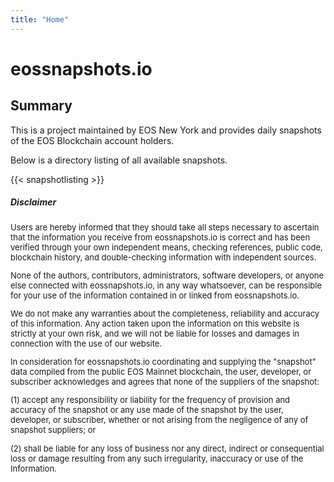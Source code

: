 ```yaml
---
title: "Home"
---
```


# eossnapshots.io

## Summary

This is a project maintained by EOS New York and provides daily snapshots of the EOS Blockchain account holders. 

Below is a directory listing of all available snapshots.  

{{< snapshotlisting >}}



##### Disclaimer
<font size=2>
 Users are hereby informed that they should take all steps necessary to ascertain that the information you receive from eossnapshots.io is correct and has been verified through your own independent means, checking references, public code, blockchain history, and double-checking information with independent sources.

 None of the authors, contributors, administrators, software developers, or anyone else connected with eossnapshots.io, in any way whatsoever, can be responsible for your use of the information contained in or linked from eossnapshots.io.

 We do not make any warranties about the completeness, reliability and accuracy of this information. Any action taken upon the information on this website is strictly at your own risk, and we will not be liable for losses and damages in connection with the use of our website.

 In consideration for eossnapshots.io coordinating and supplying the "snapshot" data compiled from the public EOS Mainnet blockchain, the user, developer, or subscriber acknowledges and agrees that none of the suppliers of the snapshot: 

 (1) accept any responsibility or liability for the frequency of provision and accuracy of the snapshot or any use made of the snapshot by the user, developer, or subscriber, whether or not arising from the negligence of any of snapshot suppliers; or 

 (2) shall be liable for any loss of business nor any direct, indirect or consequential loss or damage resulting from any such irregularity, inaccuracy or use of the Information.
</font>